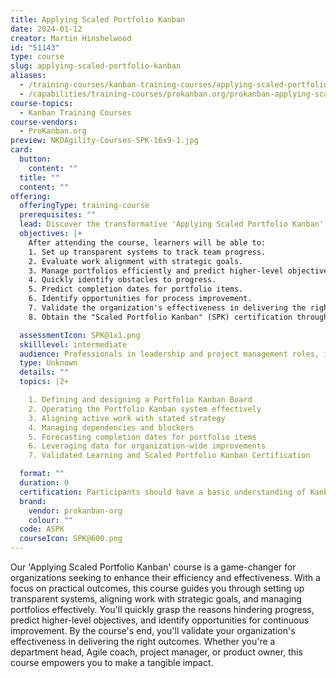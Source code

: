 ```yaml
---
title: Applying Scaled Portfolio Kanban
date: 2024-01-12
creator: Martin Hinshelwood
id: "51143"
type: course
slug: applying-scaled-portfolio-kanban
aliases:
  - /training-courses/kanban-training-courses/applying-scaled-portfolio-kanban/
  - /capabilities/training-courses/prokanban.org/prokanban-applying-scaled-portfolio-kanban/
course-topics:
  - Kanban Training Courses
course-vendors:
  - ProKanban.org
preview: NKDAgility-Courses-SPK-16x9-1.jpg
card:
  button:
    content: ""
  title: ""
  content: ""
offering:
  offeringType: training-course
  prerequisites: ""
  lead: Discover the transformative 'Applying Scaled Portfolio Kanban' course, equipping you with the tools to positively influence your organization. From setting up transparent systems to managing portfolios effectively, gain actionable skills for real-world impact.
  objectives: |+
    After attending the course, learners will be able to: 
    1. Set up transparent systems to track team progress.
    2. Evaluate work alignment with strategic goals.
    3. Manage portfolios efficiently and predict higher-level objectives.
    4. Quickly identify obstacles to progress.
    5. Predict completion dates for portfolio items.
    6. Identify opportunities for process improvement.
    7. Validate the organization's effectiveness in delivering the right outcomes.
    8. Obtain the "Scaled Portfolio Kanban" (SPK) certification through assessment.

  assessmentIcon: SPK@1x1.png
  skilllevel: intermediate
  audience: Professionals in leadership and project management roles, including Heads of Departments, Agile Coaches, Project Managers, Development Leaders, Product Owners, Scrum Masters, and Product Managers, seeking to enhance their organization's efficiency, effectiveness, and predictability through the application of Scaled Portfolio Kanban principles.
  type: Unknown
  details: ""
  topics: |2+

    1. Defining and designing a Portfolio Kanban Board
    2. Operating the Portfolio Kanban system effectively
    3. Aligning active work with stated strategy
    4. Managing dependencies and blockers
    5. Forecasting completion dates for portfolio items
    6. Leveraging data for organization-wide improvements
    7. Validated Learning and Scaled Portfolio Kanban Certification

  format: ""
  duration: 0
  certification: Participants should have a basic understanding of Kanban, some experience in leadership or project management, a grasp of Agile frameworks, and access to relevant organizational data.
  brand:
    vendor: prokanban-org
    colour: ""
  code: ASPK
  courseIcon: SPK@600.png
---
```


Our 'Applying Scaled Portfolio Kanban' course is a game-changer for organizations seeking to enhance their efficiency and effectiveness. With a focus on practical outcomes, this course guides you through setting up transparent systems, aligning work with strategic goals, and managing portfolios effectively. You'll quickly grasp the reasons hindering progress, predict higher-level objectives, and identify opportunities for continuous improvement. By the course's end, you'll validate your organization's effectiveness in delivering the right outcomes. Whether you're a department head, Agile coach, project manager, or product owner, this course empowers you to make a tangible impact.
